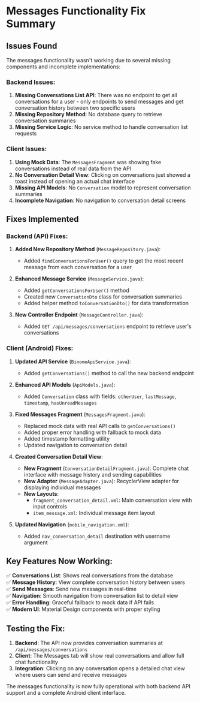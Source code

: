 # Messages Functionality Fix Summary

## Issues Found

The messages functionality wasn't working due to several missing components and incomplete implementations:

### Backend Issues:
1. **Missing Conversations List API**: There was no endpoint to get all conversations for a user - only endpoints to send messages and get conversation history between two specific users
2. **Missing Repository Method**: No database query to retrieve conversation summaries
3. **Missing Service Logic**: No service method to handle conversation list requests

### Client Issues:
1. **Using Mock Data**: The `MessagesFragment` was showing fake conversations instead of real data from the API
2. **No Conversation Detail View**: Clicking on conversations just showed a toast instead of opening an actual chat interface
3. **Missing API Models**: No `Conversation` model to represent conversation summaries
4. **Incomplete Navigation**: No navigation to conversation detail screens

## Fixes Implemented

### Backend (API) Fixes:

1. **Added New Repository Method** (`MessageRepository.java`):
   - Added `findConversationsForUser()` query to get the most recent message from each conversation for a user

2. **Enhanced Message Service** (`MessageService.java`):
   - Added `getConversationsForUser()` method
   - Created new `ConversationDto` class for conversation summaries
   - Added helper method `toConversationDto()` for data transformation

3. **New Controller Endpoint** (`MessageController.java`):
   - Added `GET /api/messages/conversations` endpoint to retrieve user's conversations

### Client (Android) Fixes:

1. **Updated API Service** (`BinomeApiService.java`):
   - Added `getConversations()` method to call the new backend endpoint

2. **Enhanced API Models** (`ApiModels.java`):
   - Added `Conversation` class with fields: `otherUser`, `lastMessage`, `timestamp`, `hasUnreadMessages`

3. **Fixed Messages Fragment** (`MessagesFragment.java`):
   - Replaced mock data with real API calls to `getConversations()`
   - Added proper error handling with fallback to mock data
   - Added timestamp formatting utility
   - Updated navigation to conversation detail

4. **Created Conversation Detail View**:
   - **New Fragment** (`ConversationDetailFragment.java`): Complete chat interface with message history and sending capabilities
   - **New Adapter** (`MessageAdapter.java`): RecyclerView adapter for displaying individual messages
   - **New Layouts**: 
     - `fragment_conversation_detail.xml`: Main conversation view with input controls
     - `item_message.xml`: Individual message item layout

5. **Updated Navigation** (`mobile_navigation.xml`):
   - Added `nav_conversation_detail` destination with username argument

## Key Features Now Working:

✅ **Conversations List**: Shows real conversations from the database  
✅ **Message History**: View complete conversation history between users  
✅ **Send Messages**: Send new messages in real-time  
✅ **Navigation**: Smooth navigation from conversation list to detail view  
✅ **Error Handling**: Graceful fallback to mock data if API fails  
✅ **Modern UI**: Material Design components with proper styling  

## Testing the Fix:

1. **Backend**: The API now provides conversation summaries at `/api/messages/conversations`
2. **Client**: The Messages tab will show real conversations and allow full chat functionality
3. **Integration**: Clicking on any conversation opens a detailed chat view where users can send and receive messages

The messages functionality is now fully operational with both backend API support and a complete Android client interface.
